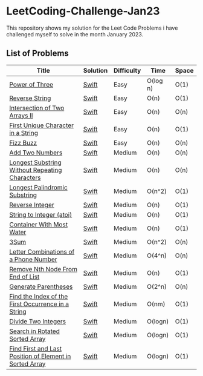 # LeetCoding-Challenge-Jan23
This repository shows my solution for the Leet Code Problems i have challenged myself to solve in the month January 2023.


## List of Problems

| Title  | Solution | Difficulty  | Time | Space  |
| ------ | -------- | ----------- | ---- | ------ |
| [Power of Three](https://leetcode.com/problems/power-of-three/) | [Swift](https://github.com/Prasanth-iOS/LeetCoding-Challenge-Jan23/blob/main/1_PowerOfThree_Day1.playground/Contents.swift) | Easy | O(log n) | O(1) |
| [Reverse String](https://leetcode.com/problems/reverse-string/) | [Swift](https://github.com/Prasanth-iOS/LeetCoding-Challenge-Jan23/blob/main/2_ReverseString_Day2.playground/Contents.swift) | Easy | O(n) | O(1) |
| [Intersection of Two Arrays II](https://leetcode.com/problems/intersection-of-two-arrays-ii/) | [Swift](https://github.com/Prasanth-iOS/LeetCoding-Challenge-Jan23/blob/main/3_IntersectionOfTwoArraysII_Day2.playground/Contents.swift) | Easy | O(n) | O(n) |
| [First Unique Character in a String](https://leetcode.com/problems/first-unique-character-in-a-string/) | [Swift](https://github.com/Prasanth-iOS/LeetCoding-Challenge-Jan23/blob/main/4_FirstUniqueCharacterInAString_Day2.playground/Contents.swift) | Easy | O(n) | O(1) |
| [Fizz Buzz](https://leetcode.com/problems/fizz-buzz/) | [Swift](https://github.com/Prasanth-iOS/LeetCoding-Challenge-Jan23/blob/main/5_FizzBuzz_Day2.playground/Contents.swift) | Easy | O(n) | O(n) |
| [Add Two Numbers](https://leetcode.com/problems/add-two-numbers/) | [Swift](https://github.com/Prasanth-iOS/LeetCoding-Challenge-Jan23/blob/main/6_AddTwoNumbers_Day3.playground/Contents.swift) | Medium | O(n) | O(n) |
| [Longest Substring Without Repeating Characters](https://leetcode.com/problems/longest-substring-without-repeating-characters/) | [Swift](https://github.com/Prasanth-iOS/LeetCoding-Challenge-Jan23/blob/main/7_LongestSubstringWithoutRepeatingCharacters_Day3.playground/Contents.swift) | Medium | O(n) | O(n) |
| [Longest Palindromic Substring](https://leetcode.com/problems/longest-palindromic-substring/) | [Swift](https://github.com/Prasanth-iOS/LeetCoding-Challenge-Jan23/blob/main/8_LongestPalindromicSubstring_Day3.playground/Contents.swift) | Medium | O(n^2) | O(1) |
| [Reverse Integer](https://leetcode.com/problems/reverse-integer/) | [Swift](https://github.com/Prasanth-iOS/LeetCoding-Challenge-Jan23/blob/main/9_ReverseInteger_Day4.playground/Contents.swift) | Medium | O(n) | O(1) |
| [String to Integer (atoi)](https://leetcode.com/problems/string-to-integer-atoi/) | [Swift](https://github.com/Prasanth-iOS/LeetCoding-Challenge-Jan23/blob/main/10_StringToInteger(atoi)_Day4.playground/Contents.swift) | Medium | O(n) | O(1) |
| [Container With Most Water](https://leetcode.com/problems/container-with-most-water/) | [Swift](https://github.com/Prasanth-iOS/LeetCoding-Challenge-Jan23/blob/main/11_ContainerWithMostWater_Day5.playground/Contents.swift) | Medium | O(n) | O(1) |
| [3Sum](https://leetcode.com/problems/3sum/) | [Swift](https://github.com/Prasanth-iOS/LeetCoding-Challenge-Jan23/blob/main/12_3Sum_Day5.playground/Contents.swift) | Medium | O(n^2) | O(n) |
| [Letter Combinations of a Phone Number](https://leetcode.com/problems/letter-combinations-of-a-phone-number/) | [Swift](https://github.com/Prasanth-iOS/LeetCoding-Challenge-Jan23/blob/main/13_%20LetterCombinationsOfAPhoneNumber_Day6.playground/Contents.swift) | Medium | O(4^n) | O(n) |
| [Remove Nth Node From End of List](https://leetcode.com/problems/remove-nth-node-from-end-of-list/) | [Swift](https://github.com/Prasanth-iOS/LeetCoding-Challenge-Jan23/blob/main/14_RemoveNthNodeFromEndOfList_Day6.playground/Contents.swift) | Medium | O(n) | O(1) |
| [Generate Parentheses](https://leetcode.com/problems/generate-parentheses/) | [Swift](https://github.com/Prasanth-iOS/LeetCoding-Challenge-Jan23/blob/main/15_GenerateParentheses_Day6.playground/Contents.swift) | Medium | O(2^n) | O(n) |
| [Find the Index of the First Occurrence in a String](https://leetcode.com/problems/find-the-index-of-the-first-occurrence-in-a-string/) | [Swift](https://github.com/Prasanth-iOS/LeetCoding-Challenge-Jan23/blob/main/16_FindTheIndexOfTheFirstOccurrenceInAString_Day7.playground/Contents.swift) | Medium | O(nm) | O(1) |
| [Divide Two Integers](https://leetcode.com/problems/divide-two-integers/) | [Swift](https://github.com/Prasanth-iOS/LeetCoding-Challenge-Jan23/blob/main/17_DivideTwoIntegers_Day8.playground/Contents.swift) | Medium | O(logn) | O(1) |
| [Search in Rotated Sorted Array](https://leetcode.com/problems/search-in-rotated-sorted-array/) | [Swift](https://github.com/Prasanth-iOS/LeetCoding-Challenge-Jan23/blob/main/18_SearchInRotatedSortedArray_Day9.playground/Contents.swift) | Medium | O(logn) | O(1) |
| [Find First and Last Position of Element in Sorted Array](https://leetcode.com/problems/find-first-and-last-position-of-element-in-sorted-array/) | [Swift](https://github.com/Prasanth-iOS/LeetCoding-Challenge-Jan23/blob/main/19_FindFirstAndLastPositionOfElementInSortedArray_Day10.playground/Contents.swift) | Medium | O(logn) | O(1) |
